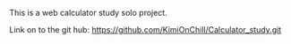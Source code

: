 This is a web calculator study solo project.

Link on to the git hub:
https://github.com/KimiOnChill/Calculator_study.git